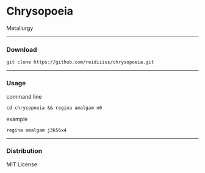 # Chrysopoeia
Metallurgy

---

### Download

    git clone https://github.com/reidiiius/chrysopoeia.git

---

### Usage
command line

    cd chrysopoeia && regina amalgam n0

example

    regina amalgam j3k56x4

---

### Distribution
MIT License

